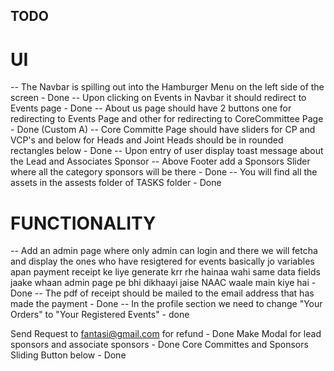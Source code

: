 ## TODO

# UI

-- The Navbar is spilling out into the Hamburger Menu on the left side of the screen - Done
-- Upon clicking on Events in Navbar it should redirect to Events page - Done
-- About us page should have 2 buttons one for redirecting to Events Page and other for redirecting to CoreCommittee Page - Done
(Custom A)
-- Core Committe Page should have sliders for CP and VCP's and below for Heads and Joint Heads should be in rounded rectangles below - Done
-- Upon entry of user display toast message about the Lead and Associates Sponsor
-- Above Footer add a Sponsors Slider where all the category sponsors will be there - Done
-- You will find all the assets in the assests folder of TASKS folder - Done

# FUNCTIONALITY

-- Add an admin page where only admin can login and there we will fetcha and display the ones who have resigtered for events basically jo variables apan payment receipt ke liye generate krr rhe hainaa wahi same data fields jaake whaan admin page pe bhi dikhaayi jaise NAAC waale main kiye hai - Done
-- The pdf of receipt should be mailed to the email address that has made the payment - Done
-- In the profile section we need to change "Your Orders" to "Your Registered Events" - done

Send Request to fantasi@gmail.com for refund - Done
Make Modal for lead sponsors and associate sponsors - Done
Core Committes and Sponsors Sliding Button below - Done
